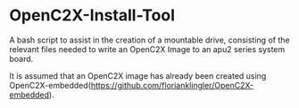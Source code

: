# OpenC2X-Install-Tool
A bash script to assist in the creation of a mountable drive, consisting of the relevant files needed to write an OpenC2X Image to an apu2 series system board.

It is assumed that an OpenC2X image has already been created using OpenC2X-embedded(https://github.com/florianklingler/OpenC2X-embedded).
